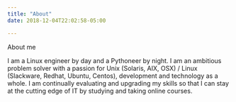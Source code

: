 ```yaml
---
title: "About"
date: 2018-12-04T22:02:58-05:00

---
```



About me

I am a Linux engineer by day and a Pythoneer by night. I am an ambitious problem solver with a passion for Unix (Solaris, AIX, OSX) / Linux (Slackware, Redhat, Ubuntu, Centos), development and technology as a whole. I am continually evaluating and upgrading my skills so that I can stay at the cutting edge of IT by studying and taking online courses.




